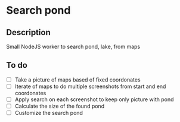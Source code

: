 # Search pond

## Description

Small NodeJS worker to search pond, lake, from maps

## To do

- [ ] Take a picture of maps based of fixed coordonates
- [ ] Iterate of maps to do multiple screenshots from start and end coordonates
- [ ] Apply search on each screenshot to keep only picture with pond
- [ ] Calculate the size of the found pond
- [ ] Customize the search pond

